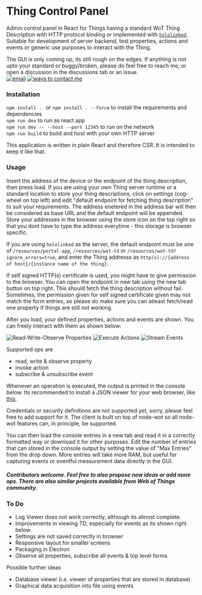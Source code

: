 # Thing Control Panel

Admin control panel in React for Things having a standard WoT Thing Description with HTTP protocol binding or 
implemented with [`hololinked`](https://github.com/VigneshVSV/hololinked). Suitable for development of server backend, 
test properties, actions and events or generic use purposes to interact with the Thing. 

The GUI is only coming up, its still rough on the edges. If anything is not upto your standard or buggy/broken,
 please do feel free to reach me, or open a discussion in the discussions tab or an issue. 
<br>
[![email](https://img.shields.io/badge/email%20me-brown)](mailto:vignesh.vaidyanathan@hololinked.dev) [![ways to contact me](https://img.shields.io/badge/ways_to_contact_me-brown)](https://hololinked.dev/contact) <br>

### Installation

```npm install . ``` or ```npm install . --force``` to install the requirements and dependencies <br/>
```npm run dev``` to run as react app <br/>
```npm run dev -- --host --port 12345``` to run on the network <br/>
```npm run build``` to build and host with your own HTTP server <br/>

This application is written in plain React and therefore CSR. It is intended to keep it like that.

### Usage

Insert the address of the device or the endpoint of the thing description, then press load. If you are using your own Thing server runtime or a standard location to store
your thing descriptions, click on settings (cog-wheel on top left) and edit "default endpoint for fetching thing description" to suit
your requirements. The address enetered in the address bar will then be considered as base URL and the default endpoint will be appended.
Store your addresses in the browser using the store icon on the top right so that you dont have to type the address everytime - this storage is browser specific.  

If you are using `hololinked` as the server, the default endpoint must be one of `/resources/portal-app`, `/resources/wot-td` or `/resources/wot-td?ignore_errors=true`, and
enter the Thing addresss as `http(s)://{address of host}/{instance name of the thing}`.

If self signed HTTP(s) certificate is used, you might have to give permission to the browser. You can open the endpoint in new tab using the new tab button on top right. 
This should fetch the thing description without fail. Sometimes, the permission given for self signed certificate given may not match the form entries, so please do make
sure you can atleast fetch/read one property if things are still not working.  

After you load, your defined properties, actions and events are shown. You can freely interact with them as shown below:

![Read-Write-Observe Properties](readme-assets/properties.png)
![Execute Actions](readme-assets/actions.png)
![Stream Events](readme-assets/events.png)

Supported ops are
- read, write & observe property
- invoke action
- subscribe & unsubscribe event 
  
Whenever an operation is executed, the output is printed in the console below. 
Its recommended to install a JSON viewer for your web browser, like [this](https://chromewebstore.google.com/detail/json-viewer/gbmdgpbipfallnflgajpaliibnhdgobh).

Credentials or security definitions are not supported yet, sorry, please feel free to add support for it. The client is built on top of node-wot so all
node-wot features can, in principle, be supported. 

You can then load the console entries in a new tab and read it in a correctly formatted way or download it for other purposes. 
Edit the number of entries that can stored in the console output by setting the value of "Max Entries" from the drop down. 
More entries will take more RAM, but useful for capturing events or eventful measurement data directly in the GUI. 

##### Contributors welcome. Feel free to also propose new ideas or add more ops. There are also similar projects available from Web of Things community. 

### To Do

- Log Viewer does not work correctly, although its almost complete. 
- Improvements in viewing TD, especially for events as its shown right below 
- Settings are not saved correctly in browser
- Responsive layout for smaller screens
- Packaging in Electron
- Observe all properties, subscribe all events & top level forms

Possible further ideas
- Database viewer (i.e. viewer of properties that are stored in database)
- Graphical data acquisition into file using events


